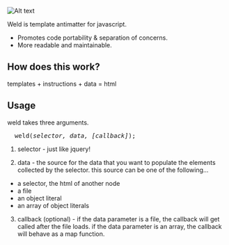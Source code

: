

![Alt text](https://github.com/hij1nx/Weld/raw/master/doc/weld.png)

Weld is template antimatter for javascript. 

- Promotes code portability & separation of concerns.
- More readable and maintainable.

## How does this work?

templates + instructions + data = html

## Usage

weld takes three arguments.
<pre>
  weld(<i>selector, data, [callback]</i>);
</pre>

1) selector - just like jquery!

2) data - the source for the data that you want to populate the elements collected by the selector. this source can be one of the following...<br/>

- a selector, the html of another node<br/>
- a file<br/>
- an object literal<br/>
- an array of object literals<br/>

3) callback (optional) - if the data parameter is a file, the callback will get called after the file loads. if the data parameter is an array, the callback will behave as a map function.
